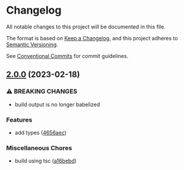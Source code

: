 # Changelog

All notable changes to this project will be documented in this file.

The format is based on [Keep a Changelog](https://keepachangelog.com/en/1.0.0/), and this project
adheres to [Semantic Versioning](https://semver.org/spec/v2.0.0.html).

See [Conventional Commits](https://conventionalcommits.org) for commit guidelines.

## [2.0.0](https://github.com/jneander/focus-dom/compare/v1.0.1...v2.0.0) (2023-02-18)

### ⚠ BREAKING CHANGES

- build output is no longer babelized

### Features

- add types
  ([4656aec](https://github.com/jneander/focus-dom/commit/4656aecae69e35764bab7256ea017799b622fa93))

### Miscellaneous Chores

- build using tsc
  ([a16bebd](https://github.com/jneander/focus-dom/commit/a16bebdbd4f047e163e904a69008be5e5b6dbff4))
